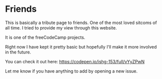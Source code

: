 # Friends

This is basically a tribute page to friends. One of the most loved sitcoms of all time. I tried to provide my view through this website.

It is one of the freeCodeCamp projects.

Right now I have kept it pretty basic but hopefully I'll make it more involved in the future.

You can check it out here:
https://codepen.io/ishg-153/full/vYyZPwN

Let me know if you have anything to add by opening a new issue.
